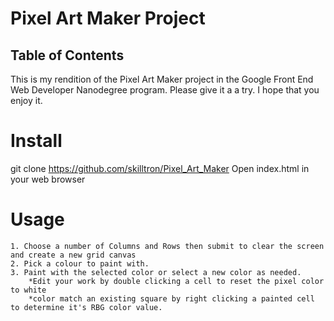 # Pixel Art Maker Project

## Table of Contents

This is my rendition of the Pixel Art Maker project in the Google Front End Web Developer Nanodegree program.
Please give it a a try. 
I hope that you enjoy it.

# Install
git clone https://github.com/skilltron/Pixel_Art_Maker
Open index.html in your web browser

# Usage
	1. Choose a number of Columns and Rows then submit to clear the screen and create a new grid canvas
	2. Pick a colour to paint with.
	3. Paint with the selected color or select a new color as needed.
		*Edit your work by double clicking a cell to reset the pixel color to white
		*color match an existing square by right clicking a painted cell to determine it's RBG color value.
